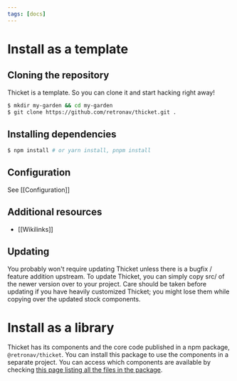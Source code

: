 ```yaml
---
tags: [docs]
---
```


# Install as a template

## Cloning the repository

Thicket is a template. So you can clone it and start hacking right away!

```bash
$ mkdir my-garden && cd my-garden
$ git clone https://github.com/retronav/thicket.git .
```

## Installing dependencies

```bash
$ npm install # or yarn install, pnpm install
```

## Configuration

See [[Configuration]]

## Additional resources

- [[Wikilinks]]

## Updating

You probably won't require updating Thicket unless there is a bugfix / feature
addition upstream. To update Thicket, you can simply copy src/ of the newer
version over to your project. Care should be taken before updating if you have
heavily customized Thicket; you might lose them while copying over the updated
stock components.

# Install as a library

Thicket has its components and the core code published in a npm package,
`@retronav/thicket`. You can install this package to use the components in a
separate project. You can access which components are available by checking
[this page listing all the files in the package](https://unpkg.com/browse/@retronav/thicket/).
